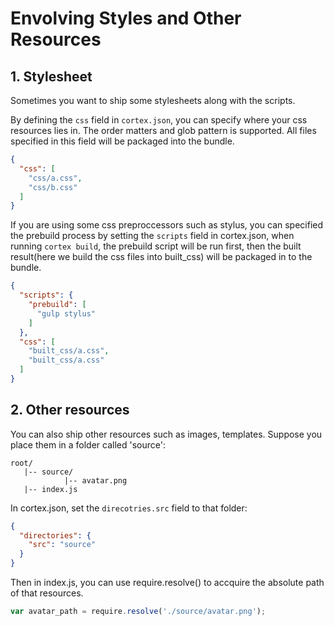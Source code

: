 # Envolving Styles and Other Resources


## 1. Stylesheet
Sometimes you want to ship some stylesheets along with the scripts.

By defining the `css` field in `cortex.json`, you can specify where your css resources lies in. The order matters and glob pattern is supported. All files specified in this field will be packaged into the bundle.

```json
{
  "css": [
    "css/a.css",
    "css/b.css"
  ]
}
```

If you are using some css preproccessors such as stylus, you can specified the prebuild process by setting the `scripts` field in cortex.json, when running `cortex build`, the prebuild script will be run first, then the built result(here we build the css files into built_css) will be packaged in to the bundle.

```json
{
  "scripts": {
    "prebuild": [
      "gulp stylus"
    ]
  },
  "css": [
    "built_css/a.css",
    "built_css/a.css"
  ]
}
```



## 2. Other resources
You can also ship other resources such as images, templates. Suppose you place them in a folder called 'source':

```
root/
   |-- source/
            |-- avatar.png
   |-- index.js
```


In cortex.json, set the `direcotries.src` field to that folder:

```json
{
  "directories": {
    "src": "source"
  }
}
```

Then in index.js, you can use require.resolve() to accquire the absolute path of that resources.

```js
var avatar_path = require.resolve('./source/avatar.png');
```
